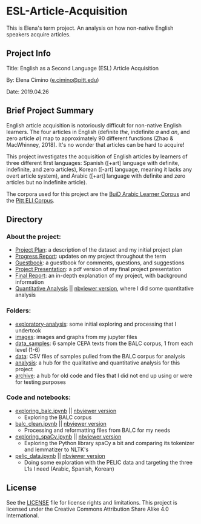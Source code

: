 # ESL-Article-Acquisition

This is Elena's term project. An analysis on how non-native English speakers acquire articles.

## Project Info
Title: English as a Second Language (ESL) Article Acquisition

By: Elena Cimino (e.cimino@pitt.edu)

Date: 2019.04.26

## Brief Project Summary

English article acquisition is notoriously difficult for non-native English learners. The four articles in English (definite _the_, indefinite _a_ and _an_, and zero article _∅_) map to approximately 90 different functions (Zhao & MacWhinney, 2018). It's no wonder that articles can be hard to acquire!

This project investigates the acquisition of English articles by learners of three different first languages: Spanish ([+art] language with definite, indefinite, and zero articles), Korean ([-art] language, meaning it lacks any overt article system), and Arabic ([+art] language with definite and zero articles but no indefinite article).

The corpora used for this project are the [BuiD Arabic Learner Corpus](http://www.buid.ac.ae/balc) and the [Pitt ELI Corpus](https://github.com/ELI-Data-Mining-Group/Pitt-ELI-Corpus).

## Directory

### About the project:
- [Project Plan](https://github.com/Data-Science-for-Linguists-2019/ESL-Article-Acquisition/blob/master/project_plan.md): a description of the dataset and my initial project plan
- [Progress Report](https://github.com/Data-Science-for-Linguists-2019/ESL-Article-Acquisition/blob/master/progress_report.md): updates on my project throughout the term
- [Guestbook](https://github.com/Data-Science-for-Linguists-2019/Class-Plaza/blob/master/guestbooks/guestbook_elena.md): a guestbook for comments, questions, and suggestions
- [Project Presentation](https://github.com/Data-Science-for-Linguists-2019/ESL-Article-Acquisition/blob/master/LING2340_Cimino_ESLPresentation.pdf): a pdf version of my final project presentation
- [Final Report](https://github.com/Data-Science-for-Linguists-2019/ESL-Article-Acquisition/blob/master/final_report.md): an in-depth explanation of my project, with background information
- [Quantitative Analysis](https://github.com/Data-Science-for-Linguists-2019/ESL-Article-Acquisition/blob/master/analysis/quantitative_analysis.ipynb) || [nbviewer version](https://nbviewer.jupyter.org/github/Data-Science-for-Linguists-2019/ESL-Article-Acquisition/blob/master/analysis/quantitative_analysis.ipynb), where I did some quantitative analysis

### Folders:
- [exploratory-analysis](https://github.com/Data-Science-for-Linguists-2019/ESL-Article-Acquisition/tree/master/exploratory-analysis): some initial exploring and processing that I undertook
- [images](https://github.com/Data-Science-for-Linguists-2019/ESL-Article-Acquisition/tree/master/images): images and graphs from my jupyter files
- [data_samples](https://github.com/Data-Science-for-Linguists-2019/ESL-Article-Acquisition/tree/master/data_samples): 6 sample CEPA texts from the BALC corpus, 1 from each level (1-6)
- [data](https://github.com/Data-Science-for-Linguists-2019/ESL-Article-Acquisition/tree/master/data): CSV files of samples pulled from the BALC corpus for analysis
- [analysis](https://github.com/Data-Science-for-Linguists-2019/ESL-Article-Acquisition/tree/master/analysis): a hub for the qualitative and quantitative analysis for this project
- [archive](https://github.com/Data-Science-for-Linguists-2019/ESL-Article-Acquisition/tree/master/archive): a hub for old code and files that I did not end up using or were for testing purposes

### Code and notebooks:
- [exploring_balc.ipynb](https://github.com/Data-Science-for-Linguists-2019/ESL-Article-Acquisition/blob/master/exploratory-analysis/exploring_balc.ipynb) || [nbviewer version](https://nbviewer.jupyter.org/github/Data-Science-for-Linguists-2019/ESL-Article-Acquisition/blob/master/exploratory-analysis/exploring_balc.ipynb)
  - Exploring the BALC corpus
- [balc_clean.ipynb](https://github.com/Data-Science-for-Linguists-2019/ESL-Article-Acquisition/blob/master/exploratory-analysis/BALC_clean.ipynb) || [nbviewer version](https://nbviewer.jupyter.org/github/Data-Science-for-Linguists-2019/ESL-Article-Acquisition/blob/master/exploratory-analysis/BALC_clean.ipynb)
  - Processing and reformatting files from BALC for my needs
- [exploring_spaCy.ipynb](https://github.com/Data-Science-for-Linguists-2019/ESL-Article-Acquisition/blob/master/exploratory-analysis/exploring_spaCy.ipynb) || [nbviewer version](https://nbviewer.jupyter.org/github/Data-Science-for-Linguists-2019/ESL-Article-Acquisition/blob/master/exploratory-analysis/exploring_spaCy.ipynb)
  - Exploring the Python library spaCy a bit and comparing its tokenizer and lemmatizer to NLTK's
- [pelic_data.ipynb](https://github.com/Data-Science-for-Linguists-2019/ESL-Article-Acquisition/blob/master/exploratory-analysis/PELIC_data.ipynb) || [nbviewer version](https://nbviewer.jupyter.org/github/Data-Science-for-Linguists-2019/ESL-Article-Acquisition/blob/master/exploratory-analysis/PELIC_data.ipynb)
  - Doing some exploration with the PELIC data and targeting the three L1s I need (Arabic, Spanish, Korean)

## License
See the [LICENSE](https://github.com/Data-Science-for-Linguists-2019/ESL-Article-Acquisition/blob/master/LICENSE.md) file for license rights and limitations. This project is licensed under the Creative Commons Attribution Share Alike 4.0 International.
